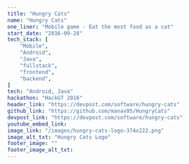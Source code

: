 ```yaml
---
title: "Hungry Cats"
name: "Hungry Cats"
one_liner: "Mobile game - Eat the most food as a cat"
start_date: "2016-09-28"
tech_stack: [
    "Mobile",
    "Android",
    "Java",
    "fullstack",
    "frontend",
    "backend",
]
tech: "Android, Java"
hackathon: "HackGT 2016"
header_link: "https://devpost.com/software/hungry-cats"
github_link: "https://github.com/manav95/HungryCats"
devpost_link: "https://devpost.com/software/hungry-cats"
youtube_embed_link:
image_link: "/images/hungry-cats-logo-374x222.png"
image_alt_txt: "Hungry Cats Logo"
footer_image: ""
footer_image_alt_txt:
---
```

